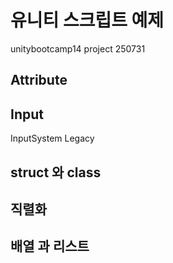 # 유니티 스크립트 예제
unitybootcamp14 project 250731

## Attribute

## Input
 InputSystem
 Legacy

## struct 와 class 

## 직렬화

## 배열 과 리스트 
